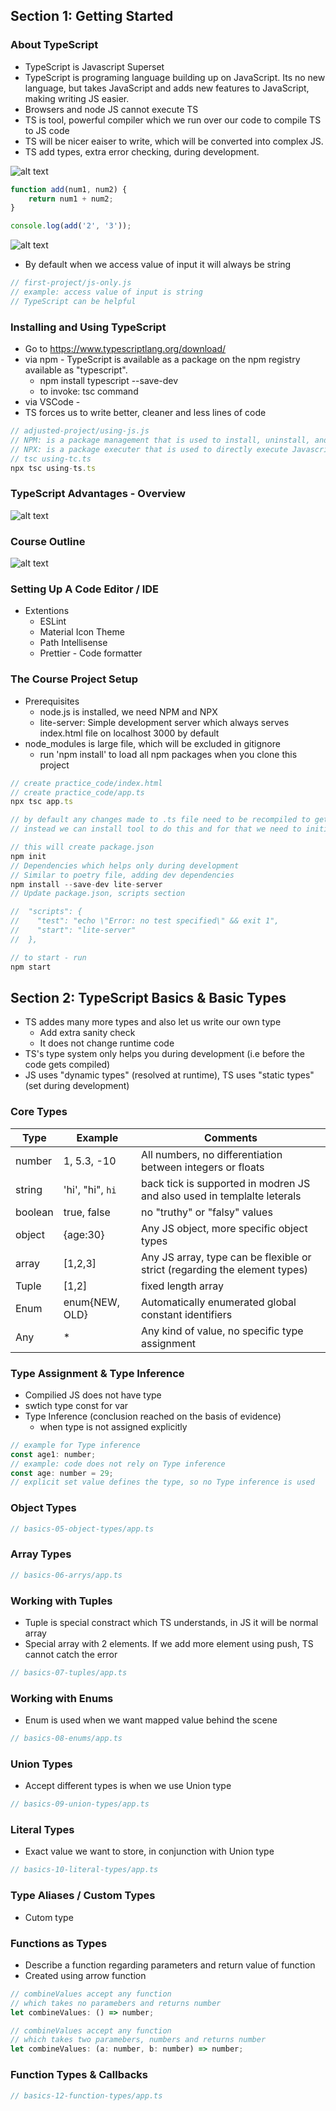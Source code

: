 ## Section 1: Getting Started
### About TypeScript
- TypeScript is Javascript Superset
- TypeScript is programing language building up on JavaScript. Its no new language, but takes JavaScript and adds new features to JavaScript, making writing JS easier.
- Browsers and node JS cannot execute TS
- TS is tool, powerful compiler which we run over our code to compile TS to JS code
- TS will be nicer eaiser to write, which will be converted into complex JS.
- TS add types, extra error checking, during development.


![alt text](images/typescript_def.png)


```js
function add(num1, num2) {
    return num1 + num2;
}

console.log(add('2', '3'));
```

![alt text](images/typescript_why.png)

- By default when we access value of input it will always be string
```js
// first-project/js-only.js
// example: access value of input is string
// TypeScript can be helpful
```
### Installing and Using TypeScript

- Go to https://www.typescriptlang.org/download/
- via npm - TypeScript is available as a package on the npm registry available as "typescript".
    - npm install typescript --save-dev
    - to invoke: tsc command
- via VSCode - 
- TS forces us to write better, cleaner and less lines of code

```js
// adjusted-project/using-js.js
// NPM: is a package management that is used to install, uninstall, and update Javascript packages on your workstation
// NPX: is a package executer that is used to directly execute Javascript packages without installing them.
// tsc using-tc.ts
npx tsc using-ts.ts
```

### TypeScript Advantages - Overview

![alt text](images/typescript_overview.png)

### Course Outline

![alt text](images/course_outline.png)

### Setting Up A Code Editor / IDE
- Extentions
    - ESLint
    - Material Icon Theme
    - Path Intellisense
    - Prettier - Code formatter

### The Course Project Setup
- Prerequisites
    - node.js is installed, we need NPM and NPX
    - lite-server: Simple development server which always serves index.html file on localhost 3000 by default
- node_modules is large file, which will be excluded in gitignore
    - run 'npm install' to load all npm packages when you clone this project

```js
// create practice_code/index.html
// create practice_code/app.ts
npx tsc app.ts

// by default any changes made to .ts file need to be recompiled to get new .js file
// instead we can install tool to do this and for that we need to initialize

// this will create package.json
npm init
// Dependencies which helps only during development
// Similar to poetry file, adding dev dependencies
npm install --save-dev lite-server
// Update package.json, scripts section

//  "scripts": {
//    "test": "echo \"Error: no test specified\" && exit 1",
//    "start": "lite-server"
//  },

// to start - run
npm start
```

## Section 2: TypeScript Basics & Basic Types

- TS addes many more types and also let us write our own type
    - Add extra sanity check
    - It does not change runtime code
- TS's type system only helps you during development (i.e before the code gets compiled)
- JS uses "dynamic types" (resolved at runtime), TS uses "static types" (set during development)


### Core Types
|Type|Example|Comments|
|---|-----|----|
|number|1, 5.3, -10|All numbers, no differentiation between integers or floats|
|string|'hi', "hi", `hi`|back tick is supported in modren JS and also used in templalte leterals|
|boolean|true, false| no "truthy" or "falsy" values|
|object|{age:30}|Any JS object, more specific object types|
|array|[1,2,3]|Any JS array, type can be flexible or strict (regarding the element types)|
|Tuple|[1,2]|fixed length array|
|Enum|enum{NEW, OLD}|Automatically enumerated global constant identifiers|
|Any|*|Any kind of value, no specific type assignment|

### Type Assignment & Type Inference
- Compilied JS does not have type
- swtich type const for var
- Type Inference (conclusion reached on the basis of evidence)
    - when type is not assigned explicitly
```js
// example for Type inference
const age1: number;
// example: code does not rely on Type inference
const age: number = 29;
// explicit set value defines the type, so no Type inference is used
```

### Object Types
```js
// basics-05-object-types/app.ts
```

### Array Types
```js
// basics-06-arrys/app.ts
```

### Working with Tuples
- Tuple is special constract which TS understands, in JS it will be normal array
- Special array with 2 elements. If we add more element using push, TS cannot catch the error
```js
// basics-07-tuples/app.ts
```

### Working with Enums
- Enum is used when we want mapped value behind the scene
```js
// basics-08-enums/app.ts
```

### Union Types
- Accept different types is when we use Union type
```js
// basics-09-union-types/app.ts
```

### Literal Types
- Exact value we want to store, in conjunction with Union type
```js
// basics-10-literal-types/app.ts
```

### Type Aliases / Custom Types
- Cutom type

### Functions as Types
- Describe a function regarding parameters and return value of function
- Created using arrow function
```js
// combineValues accept any function
// which takes no paramebers and returns number
let combineValues: () => number;

// combineValues accept any function
// which takes two paramebers, numbers and returns number
let combineValues: (a: number, b: number) => number;
```

### Function Types & Callbacks
```js
// basics-12-function-types/app.ts
```
